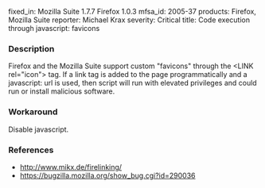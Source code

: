 fixed_in: Mozilla Suite 1.7.7
          Firefox 1.0.3
mfsa_id: 2005-37
products: Firefox, Mozilla Suite
reporter: Michael Krax
severity: Critical
title: Code execution through javascript: favicons

<h3>Description</h3>

<p>Firefox and the Mozilla Suite support custom "favicons"
through the &lt;LINK rel="icon"&gt; tag. If a link tag
is added to the page programmatically and a javascript: url is used,
then script will run with elevated privileges and could run or
install malicious software.</p>

<h3>Workaround</h3>

<p>Disable javascript.</p>

<h3>References</h3>

<ul>
<li><a class="ex-ref" href="http://www.mikx.de/firelinking/">http://www.mikx.de/firelinking/</a></li>

<li><a href="https://bugzilla.mozilla.org/show_bug.cgi?id=290036">
https://bugzilla.mozilla.org/show_bug.cgi?id=290036</a></li>
</ul>



